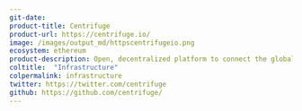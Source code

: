 ```yaml
---
git-date:
product-title: Centrifuge
product-url: https://centrifuge.io/
image: /images/output_md/httpscentrifugeio.png
ecosystem: ethereum
product-description: Open, decentralized platform to connect the global financial supply chain. [Intreview with Philip Stehlik, co-founder and CTO of Centrifuge](/centrifuge).
coltitle:  "Infrastructure"
colpermalink: infrastructure
twitter: https://twitter.com/centrifuge
github: https://github.com/centrifuge/
---
```

